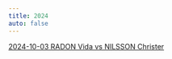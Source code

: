 ```yaml
---
title: 2024
auto: false
---
```


[2024-10-03 RADON Vida vs NILSSON Christer](https://christernilsson.github.io/2025/012-ChessViewer/index.html?Date=2024-10-03_Result:0-1&White=1400_Vida_Radon&Black=1601_Christer_Nilsson&Link=https://lichess.org/study/4D1Jqoe4/nvHc2XHK&Seek=TIME:0.1_MPV:5&moves=d4_d5_c3_c5_dxc5_e5_b4_Nc6_a3_Nf6_Bg5_Be7_Bxf6_Bxf6_e4_d4_c4_O-O_Bd3_Be6_g3_Qc7_h4_Ne7_Nd2_a5_b5_Qxc5_a4_b6_Qc1_Nc8_Ngf3_Nd6_Ng5_Bxg5_hxg5_Rac8_O-O_Nxc4_Bxc4_Bxc4_Nxc4_Qxc4_Qxc4_Rxc4_Rfc1_Rfc8_Rxc4_Rxc4_Kg2_d3_f3_Rc2%2B_Kh3_Kf8_Kg4_g6_f4_Rc4_Rd1_Rxe4_Rxd3_Ke7_Kf3_Rxa4_fxe5_Rb4_g4_Rxb5_Ke4_Rb4%2B_Rd4_Rxd4%2B_Kxd4_Ke6_Kc4_Kxe5_Kb5_Kf4_Ka4_Kxg4_Kb5_Kxg5_Ka4_h5_Kb5_h4_Kxb6_a4_Kc7&losses=2_7_25_14_9_34_2_2_30_18_42_20_1_8_16_59_236_95_96_98_143_101_89_178_8_2_63_24_6_38_74_20_44_9_7_8_8_33_77_21_7_7_4_6_21_1_44_6_11_4_17_173_171_174_143_35_73_64_42_85_3_184_13_3_321_21_41_3_25_6_2_10_76_44_70_43_15_17_1_100_100_300_0_20_12_51_50_100_50_0_0&bests=e4_Nf6_c4_c5_dxc5_Nf6_b4_Nc6_e3_g6_e3_a5_Bxf6_Bxf6_e4_Be6_Bc4_a5_Ra2_a5_Ra2_a5_Ra2_a5_Ra2_a5_Kf1_a4_a4_Rae8_Ngf3_Nc8_f4_Nd6_Qc2_Bxg5_hxg5_f6_f4_f6_Bxc4_Bxc4_Nxc4_Qxc4_Qa3_Rxc4_Kg2_Rfc8_Rxc4_Rxc4_Kf1_Rc2_Kf3_g6_Kf1_d2_Ra3_d2_Ra3_d2_Kf3_Rxa4_Rxd3_Ke7_Rc3_Rxa4_Re3_Rb4_Ke3_a4_Ke4_a4_Kd5_Rxd4%2B_Kxd4_Ke6_Ke3_Kxe5_Kb5_Kf4_Ka4_Kg3_Kb5_Kf5_Ka6_Kf4_Kb3_h4_Kxb6_h3_Kc5
)  
